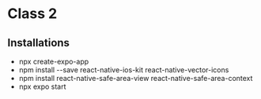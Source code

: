 # Class 2
## Installations
- npx create-expo-app
- npm install --save react-native-ios-kit react-native-vector-icons
- npm install react-native-safe-area-view react-native-safe-area-context
- npx expo start